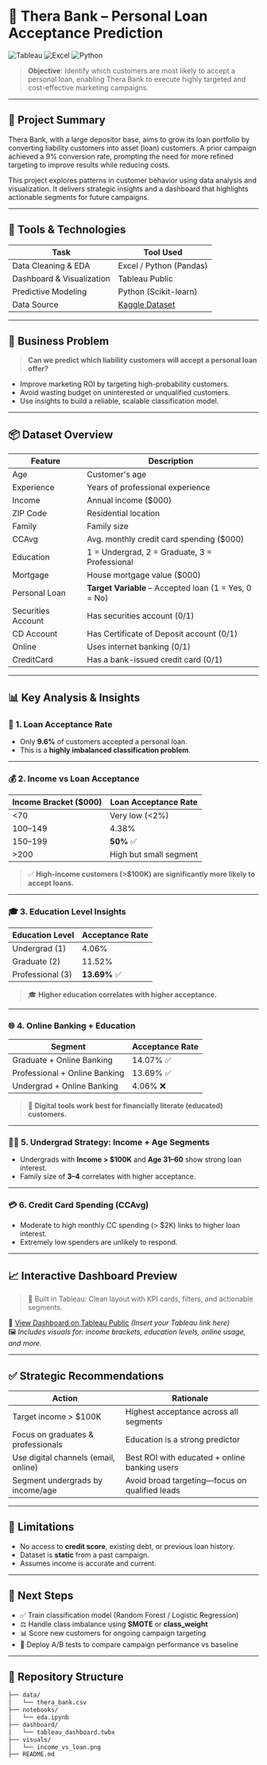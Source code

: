# 💼 Thera Bank – Personal Loan Acceptance Prediction

![Tableau](https://img.shields.io/badge/-Tableau-E97627?style=for-the-badge&logo=tableau&logoColor=white)
![Excel](https://img.shields.io/badge/-Excel-217346?style=for-the-badge&logo=microsoft-excel&logoColor=white)
![Python](https://img.shields.io/badge/-Python-3776AB?style=for-the-badge&logo=python&logoColor=white)

> **Objective**: Identify which customers are most likely to accept a personal loan, enabling Thera Bank to execute highly targeted and cost-effective marketing campaigns.

---

## 📌 Project Summary

Thera Bank, with a large depositor base, aims to grow its loan portfolio by converting liability customers into asset (loan) customers. A prior campaign achieved a 9% conversion rate, prompting the need for more refined targeting to improve results while reducing costs.

This project explores patterns in customer behavior using data analysis and visualization. It delivers strategic insights and a dashboard that highlights actionable segments for future campaigns.

---

## 🧰 Tools & Technologies

| Task                         | Tool Used                     |
|------------------------------|-------------------------------|
| Data Cleaning & EDA         | Excel / Python (Pandas)       |
| Dashboard & Visualization   | Tableau Public                |
| Predictive Modeling         | Python (Scikit-learn)         |
| Data Source                 | [Kaggle Dataset](https://www.kaggle.com/datasets/itsmesunil/bank-loan-modelling/data) |

---

## 🧠 Business Problem

> **Can we predict which liability customers will accept a personal loan offer?**

- Improve marketing ROI by targeting high-probability customers.
- Avoid wasting budget on uninterested or unqualified customers.
- Use insights to build a reliable, scalable classification model.

---

## 📦 Dataset Overview

| Feature            | Description                                              |
|--------------------|----------------------------------------------------------|
| Age                | Customer's age                                           |
| Experience         | Years of professional experience                         |
| Income             | Annual income (\$000)                                    |
| ZIP Code           | Residential location                                     |
| Family             | Family size                                              |
| CCAvg              | Avg. monthly credit card spending (\$000)                |
| Education          | 1 = Undergrad, 2 = Graduate, 3 = Professional            |
| Mortgage           | House mortgage value (\$000)                             |
| Personal Loan      | **Target Variable** – Accepted loan (1 = Yes, 0 = No)    |
| Securities Account | Has securities account (0/1)                             |
| CD Account         | Has Certificate of Deposit account (0/1)                 |
| Online             | Uses internet banking (0/1)                              |
| CreditCard         | Has a bank-issued credit card (0/1)                      |

---

## 📊 Key Analysis & Insights

### 🎯 1. Loan Acceptance Rate

- Only **9.6%** of customers accepted a personal loan.
- This is a **highly imbalanced classification problem**.

---

### 💰 2. Income vs Loan Acceptance

| Income Bracket (\$000) | Loan Acceptance Rate |
|------------------------|----------------------|
| <70                    | Very low (<2%)       |
| 100–149                | 4.38%                |
| 150–199                | **50%** ✅           |
| >200                   | High but small segment |

> ✅ **High-income customers (>$100K) are significantly more likely to accept loans.**

---

### 🎓 3. Education Level Insights

| Education Level     | Acceptance Rate |
|---------------------|------------------|
| Undergrad (1)       | 4.06%            |
| Graduate (2)        | 11.52%           |
| Professional (3)    | **13.69%** ✅    |

> 🎓 **Higher education correlates with higher acceptance.**

---

### 🌐 4. Online Banking + Education

| Segment                                | Acceptance Rate |
|----------------------------------------|-----------------|
| Graduate + Online Banking              | 14.07% ✅       |
| Professional + Online Banking          | 13.69% ✅       |
| Undergrad + Online Banking             | 4.06% ❌       |

> 📱 **Digital tools work best for financially literate (educated) customers.**

---

### 🧑‍🎓 5. Undergrad Strategy: Income + Age Segments

- Undergrads with **Income > \$100K** and **Age 31–60** show strong loan interest.
- Family size of **3–4** correlates with higher acceptance.

---

### 💳 6. Credit Card Spending (CCAvg)

- Moderate to high monthly CC spending (> \$2K) links to higher loan interest.
- Extremely low spenders are unlikely to respond.

---

## 📈 Interactive Dashboard Preview

> 🎯 Built in Tableau: Clean layout with KPI cards, filters, and actionable segments.

🔗 [View Dashboard on Tableau Public](#) *(Insert your Tableau link here)*  
🖼️ *Includes visuals for: income brackets, education levels, online usage, and more.*

---

## ✅ Strategic Recommendations

| Action                              | Rationale                                       |
|-------------------------------------|-------------------------------------------------|
| Target income > \$100K              | Highest acceptance across all segments          |
| Focus on graduates & professionals  | Education is a strong predictor                 |
| Use digital channels (email, online)| Best ROI with educated + online banking users   |
| Segment undergrads by income/age    | Avoid broad targeting—focus on qualified leads  |

---

## 🚧 Limitations

- No access to **credit score**, existing debt, or previous loan history.
- Dataset is **static** from a past campaign.
- Assumes income is accurate and current.

---

## 🚀 Next Steps

- ✅ Train classification model (Random Forest / Logistic Regression)
- ⚖️ Handle class imbalance using **SMOTE** or **class_weight**
- 📊 Score new customers for ongoing campaign targeting
- 🧪 Deploy A/B tests to compare campaign performance vs baseline

---

## 📂 Repository Structure

```bash
├── data/
│   └── thera_bank.csv
├── notebooks/
│   └── eda.ipynb
├── dashboard/
│   └── tableau_dashboard.twbx
├── visuals/
│   └── income_vs_loan.png
├── README.md
